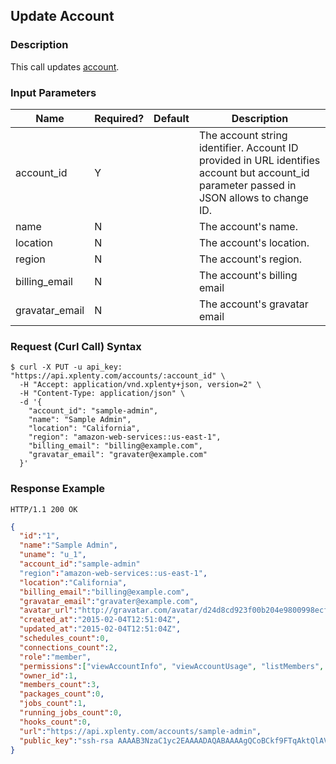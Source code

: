 ## Update Account

### Description
This call updates [account](https://github.com/xplenty/xplenty-api-doc-v2/blob/master/resources/account.md).

### Input Parameters

|Name|Required?|Default|Description|
|----|---------|-------|-----------|
account_id|Y| |The account string identifier. Account ID provided in URL identifies account but account_id parameter passed in JSON allows to change ID.
name|N| |The account's name.
location|N| |The account's location.
region|N| |The account's region.
billing_email|N| |The account's billing email
gravatar_email|N| |The account's gravatar email

### Request (Curl Call) Syntax
```shell
$ curl -X PUT -u api_key: "https://api.xplenty.com/accounts/:account_id" \
  -H "Accept: application/vnd.xplenty+json, version=2" \
  -H "Content-Type: application/json" \
  -d '{
    "account_id": "sample-admin",
    "name": "Sample Admin",
    "location": "California",
    "region": "amazon-web-services::us-east-1",
    "billing_email": "billing@example.com",
    "gravatar_email": "gravater@example.com"
  }'
```

### Response Example
```HTTP
HTTP/1.1 200 OK
```

```json
{
  "id":"1",
  "name":"Sample Admin",
  "uname": "u_1",
  "account_id":"sample-admin"
  "region":"amazon-web-services::us-east-1",
  "location":"California",
  "billing_email":"billing@example.com",
  "gravatar_email":"gravater@example.com",
  "avatar_url":"http://gravatar.com/avatar/d24d8cd923f00b204e9800998ecf8427e.png?d=retro&s=140",
  "created_at":"2015-02-04T12:51:04Z",
  "updated_at":"2015-02-04T12:51:04Z",
  "schedules_count":0,
  "connections_count":2,
  "role":"member",
  "permissions":["viewAccountInfo", "viewAccountUsage", "listMembers", "deleteMember", "viewAccountMember", "listHooks", "viewHook", "createHook", "updateHook", "deleteHook", "listConnections", "viewConnection", "createConnection", "testConnection", "importConnection", "updateConnection", "deleteConnection", "listPackages", "viewPackage", "createPackage", "updatePackage", "deletePackage", "validatePackage", "listPackageTemplates", "listJobs", "viewJob", "createJob", "listClusters", "viewCluster", "createCluster", "updateCluster", "deleteCluster", "listSchedules", "viewSchedule", "createSchedule", "updateSchedule", "deleteSchedule"],
  "owner_id":1,
  "members_count":3,
  "packages_count":0,
  "jobs_count":1,
  "running_jobs_count":0,
  "hooks_count":0,
  "url":"https://api.xplenty.com/accounts/sample-admin",
  "public_key":"ssh-rsa AAAAB3NzaC1yc2EAAAADAQABAAAAgQCoBCkf9FTqAktQlAVLPAC7eMftuaAcxKtPwPPK/mwEAF0Xx7s0AgbsYws8MTsZyMic3aQxDMDn0gZYPOO6ws9+Fk51dBXCWVTgJMB7a01RdmHOV6nX4VNKnc5NRfB8bM8hvWm1UoeIUW6EAsFFiXlwnkLHcodjTjt/LxCXGZftjw== admin@example.com"
}
```

